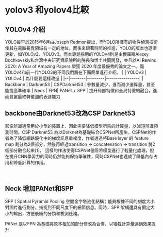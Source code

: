 # yolov3 和yolov4比較
## YOLOv4 介紹
YOLO最早於2015年6月由Joseph Redmon提出，而YOLO所擁有的物件偵測技術使其在電腦視覺領域有一定的地位，而後來跟著時間的推進，YOLO的版本也逐漸更新，如YOLOv2、YOLOv3。而本專題採用的YOLOv4則是由俄羅斯Alexey Bochkovskiy和台灣中央研究資訊院所的院長和博士共同開發，並且於AI Rewind 2020: A Year of Amazing Papers 榮獲 2020 年度最優秀的論文之一。而YOLOv4和前一代YOLO3的不同我們將在下面簡單進行介紹。
|	 | YOLOv3	| YOLOv4	| 為什麼要這樣改進 |
|--|--------|---------|-----------------|
| Backbone	  | Darknet53	| CSPDarknet53	| 參數量減少，進而減少運算量，甚至能提高準確率
| Neck	| FPN|	PANet + SPP	| 提升局部特徵和全局特徵的融合，進而豐富最終特徵圖的表達能力
 
## backbone由Darknet53改為CSP Darknet53
影像辨識通常用於小型的裝置上，因此需要降低模型所需的計算量，以減短辨識預測時間，CSP Darknet53 為以Darknet為基礎結合CSPNet所產生，CSPNet的作者為了降低網路優化中的梯度訊息重複度，作者透過將Base layer 的 feature map 劃分為2個部分，然後再經過transition -> concatenation -> transition 將2個部分融合起來[1]，
這樣的作法使得CSPNet儘管將模型進行了輕量化處理，但在提升CNN學習力的同時仍然能夠保持準確性，同時CSPNet也達成了降低內存占用和降低計算的作用。
	 

 
## Neck 增加PANet和SPP 
SPP ( Spatial Pyramid Pooling 空間金字塔池化結構 ) 能夠根據不同的刻度大小對圖片進行劃分，捕捉到不同尺度下的細節信息。同時，SPP 架構還具有固定大小的輸出，方便後續的分類和檢測任務。
 

PANet 是以FPN 為基礎將原本相加的部分修改為合併，以犧牲計算量達到效果提升
 


